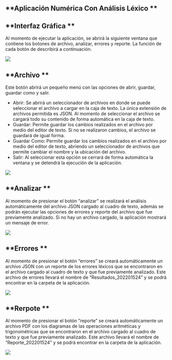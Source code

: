## **Aplicación Numérica Con Análisis Léxico **

## **Interfaz Gráfica **

Al momento de ejecutar la aplicación, se abrirá la siguiente ventana que contiene los botones de archivo, analizar, errores y reporte. La función de cada botón de describirá a continuación.

<image src="https://i.ibb.co/8P3XWbg/Interfaz-Grafica.png">


## **Archivo **

Este botón abrirá un pequeño menú con las opciones de abrir, guardar, guardar como y salir.

- Abrir: Se abrirá un seleccionador de archivos en donde se puede seleccionar el archivo a cargar en la caja de texto. La única extensión de archivos permitida es JSON. Al momento de seleccionar el archivo se cargará todo su contenido de forma automática en la caja de texto.
- Guardar: Permite guardar los cambios realizados en el archivo por medio del editor de texto. Si no se realizaron cambios, el archivo se guardará de igual forma. 
- Guardar Como: Permite guardar los cambios realizados en el archivo por medio del editor de texto, abriendo un seleccionador de archivos que permite cambiar el nombre y la ubicación del archivo.
- Salir: Al seleccionar esta opción se cerrará de forma automática la ventana y se detendrá la ejecución de la aplicación.


<image src="https://i.ibb.co/yycyJ3Q/Archivo.png">


## **Analizar **

Al momento de presionar el botón “analizar” se realizará el análisis automáticamente del archivo JSON cargado al cuadro de texto, además se podrán ejecutar las opciones de errores y reporte del archivo que fue previamente analizado.  Si no hay un archivo cargado, la aplicación mostrará un mensaje de error.

<image src="https://i.ibb.co/31XrkjR/Analizar.png">


## **Errores **

Al momento de presionar el botón “errores” se creará automáticamente un archivo JSON con un reporte de los errores léxicos que se encontraron en el archivo cargado al cuadro de texto y que fue previamente analizado. Este archivo de errores llevará el nombre de “Resultados_202201524” y se podrá encontrar en la carpeta de la aplicación. 

<image src="https://i.ibb.co/2vmvSVm/Errores.png">


## **Rerpote **

Al momento de presionar el botón “reporte” se creará automáticamente un archivo PDF con los diagramas de las operaciones aritméticas y trigonométricas que se encontraron en el archivo cargado al cuadro de texto y que fue previamente analizado. Este archivo llevará el nombre de “Reporte_202201524” y se podrá encontrar en la carpeta de la aplicación. 

<image src="https://i.ibb.co/tKf3DVy/Reporte.png">